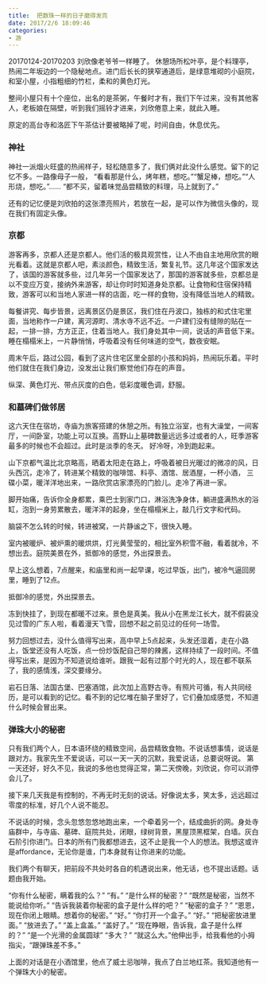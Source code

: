 ```yaml
---
title:  把数珠一样的日子磨得发亮
date: 2017/2/6 18:09:46
categories: 
- 游
---
```

  
20170124-20170203
刘欣像老爷爷一样睡了。
休憩场所松叶亭，是个料理亭，热闹二年坂边的一个隐秘地点。进门后长长的狭窄通道后，是绿意堆砌的小庭院，和室小屋，小指粗细的竹栏，柔和的黄色灯光。

整间小屋只有十个座位，出名的是茶粥，午餐时才有，我们下午过来，没有其他客人，老板娘在隔壁，听到我们摇铃才进来，刘欣倦意上来，就此入睡。

原定的高台寺和洛匠下午茶估计要被略掉了呢，时间自由，休息优先。

### 神社
神社一派烟火旺盛的热闹样子，轻松随意多了，我们俩对此没什么感觉。留下的记忆不多。一路像母子一般，
“看看那是什么，烤年糕，想吃。”“蟹足棒，想吃。”“人形烧，想吃。”……
“都不买，留着味觉品尝精致的料理，马上就到了。”

还有的记忆便是刘欣拍的这张漂亮照片，若放在一起，是可以作为微信头像的，现在我们有固定头像。

### 京都
游客再多，京都人还是京都人。他们活的极具观赏性，让人不由自主地用欣赏的眼光看着。这就是京都人吧，素淡颜色，精致生活，繁复礼节。这几年这个国家发达了，该国的游客就多些，过几年另一个国家发达了，那国的游客就多些，京都总是以不变应万变，接纳外来游客，却让你时时知道身处京都。让食物和住宿保持精致，游客可以和当地人家进一样的店面，吃一样的食物，没有降低当地人的精致。

每餐讲究、每步皆景，远离景区仍是景区，我们住在丹波口，独栋的和式住宅里面，当地称作一户建，离河源町、清水寺不远不近。一户建们没有缝隙的贴在一起，一排一排，方方正正，住着当地人。我们身处其中一间，说话的声音低下来。睡在榻榻米上，一片静悄悄，呼吸着没有任何味道的空气，数夜安眠。

周末午后，路过公园，看到了这片住宅区里全部的小孩和妈妈，热闹玩乐着。平时他们就住在我们身边，没发出让我们察觉他们存在的声音。

纵深、黄色灯光、带点灰度的白色，低彩度暖色调，舒服。

### 和墓碑们做邻居

这六天住在宿坊，寺庙为旅客搭建的休憩之所。有独立浴室，也有大澡堂，一间客厅，一间卧室，功能上可以互换。高野山上墓碑数量远远多过或者的人，旺季游客最多的时候也不会超过。此时是淡季的冬天。
好冷呀，冷到跑起来。

山下京都气温比北京略高，晒着太阳走在路上，呼吸着被日光暖过的微凉的风，日头西沉，走冷了，转进某个精致的咖啡馆、料亭、酒馆、居酒屋，一杯小酒，
三碟小菜，暖洋洋地出来，一路欣赏店家漂亮的门脸儿。走冷了再进一家。

脚开始痛，告诉你全身都累，乘巴士到家门口，淋浴洗净身体，躺进盛满热水的浴缸，泡到一身劳累散去，暖洋洋的起身，坐在榻榻米上，敲几行文字和代码。

脑袋不怎么转的时候，转进被窝，一片静谧之下，很快入睡。

室内被暖炉、被炉熏的暖烘烘，灯光黄莹莹的，相比室外积雪不融，看着就冷，不想出去。庭院美景在外，抵御冷的感觉，外出探景去。

早上这么想着，7点醒来，和庙里和尚一起早课，吃过早饭，出门，被冷气逼回房里，睡到了12点。

抵御冷的感觉，外出探景去。

冻到快挂了，到现在都暖不过来。景色是真美。我从小在黑龙江长大，就不假装没见过雪的广东人啦，看着漫天飞雪，回想不起之前见过的任何一场雪。

努力回想过去，没什么值得写出来，高中早上5点起来，头发还湿着，走在小路上，饭堂还没有人吃饭，点一份炒饭配自己带的辣酱，这样持续了一段时间。不值得写出来，是因为不知道说给谁听。跟我一起有过那个时光的人，现在都不联系了，我的感情浅，深交要缘分。

岩石日落、法国古堡、巴塞酒馆，此次加上高野古寺。有照片可循，有人共同经历，是可以看到的记忆。看不到的记忆堆在脑子里好了，它们叠加成感觉，不知道什么时候会冒出来。

### 弹珠大小的秘密
只有我们两个人，日本语环绕的精致空间，品尝精致食物。不说话想事情，说话是跟对方。我家先生不爱说话，可以一天一天的沉默，我爱说话，总要说呀说。
第一天还好，好久不见，我说的多他也觉得正常，第二天傍晚，刘欣说，你可以消停会儿了。

接下来几天我是有控制的，不再无时无刻的说话。好像说太多，笑太多，远远超过零度的标准，好几个人说不能忍。

不说话的时候，念头忽悠忽悠地跑出来，一个牵着另一个，结成曲折的网。身处寺庙群中，与寺庙、墓碑、庭院共处，闭眼，绿树背景，黑屋顶黑框架，白墙。灰白石阶引你进门。日本的所有门我都想进去，这不止是我一个人的想法。我想这或许是affordance，无论你是谁，门本身就有让你进来的功能。

我们两个有聊天，把前段不共处时各自的机遇说出来，他无话，也不提出话题。话题由我开始。

“你有什么秘密，瞒着我的么？”
“有。”
“是什么样的秘密？”
“既然是秘密，当然不能说给你听。”
“告诉我装着你秘密的盒子是什么样的吧？”
“秘密的盒子？”
“恩恩，现在你闭上眼睛。想着你的秘密。”
“好。”
“你打开一个盒子。”
“好。”
“把秘密放进里面。”
“放进去了。”
“盖上盒盖。”
“盖好了。”
“现在睁眼，告诉我，盒子是什么样的？”
“是一个光滑的金属圆球”
“多大？”
“就这么大。”他伸出手，给我看他的小拇指尖，“跟弹珠差不多。”


上面的对话是在小酒馆里，他点了威士忌咖啡，我点了白兰地红茶。我知道他有一个弹珠大小的秘密。